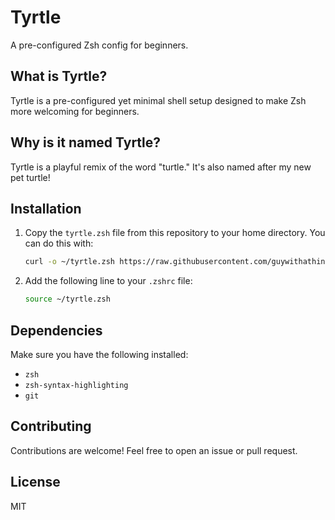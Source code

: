 # Tyrtle

A pre-configured Zsh config for beginners.

## What is Tyrtle?
Tyrtle is a pre-configured yet minimal shell setup designed to make Zsh more welcoming for beginners.

## Why is it named Tyrtle?
Tyrtle is a playful remix of the word "turtle." It's also named after my new pet turtle!

## Installation

1. Copy the `tyrtle.zsh` file from this repository to your home directory. You can do this with:
   ```sh
   curl -o ~/tyrtle.zsh https://raw.githubusercontent.com/guywithathing/Tyrtle/main/tyrtle.zsh
   ```
2. Add the following line to your `.zshrc` file:
   ```sh
   source ~/tyrtle.zsh
   ```

## Dependencies

Make sure you have the following installed:
- `zsh`
- `zsh-syntax-highlighting`
- `git`

## Contributing

Contributions are welcome! Feel free to open an issue or pull request.

## License

MIT

